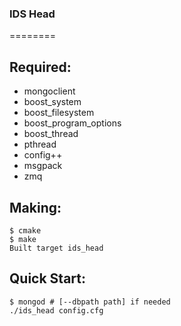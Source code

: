 ### IDS Head
========
## Required:
- mongoclient
- boost_system
- boost_filesystem
- boost_program_options
- boost_thread
- pthread
- config++
- msgpack
- zmq

## Making:
```shell
$ cmake
$ make
Built target ids_head
```

## Quick Start:
```shell
$ mongod # [--dbpath path] if needed
./ids_head config.cfg
```
